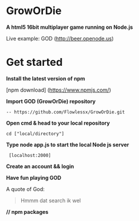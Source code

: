# GrowOrDie

**A html5 16bit multiplayer game running on Node.js**

Live example: GOD (http://beer.openode.us)


# Get started

**Install the latest version of npm**

[npm download]  (https://www.npmjs.com/)

**Import GOD (GrowOrDie) repository**
```
-- https://github.com/Flowlessx/GrowOrDie.git
```
**Open cmd & head to your local repository**
```
cd ["local/directory"]
```

**Type node app.js to start the local Node js server**
```
 [localhost:2000]
```
**Create an account && login**

**Have fun playing GOD**


A quote of God:

> Hmmm dat search ik wel




**// npm packages**
